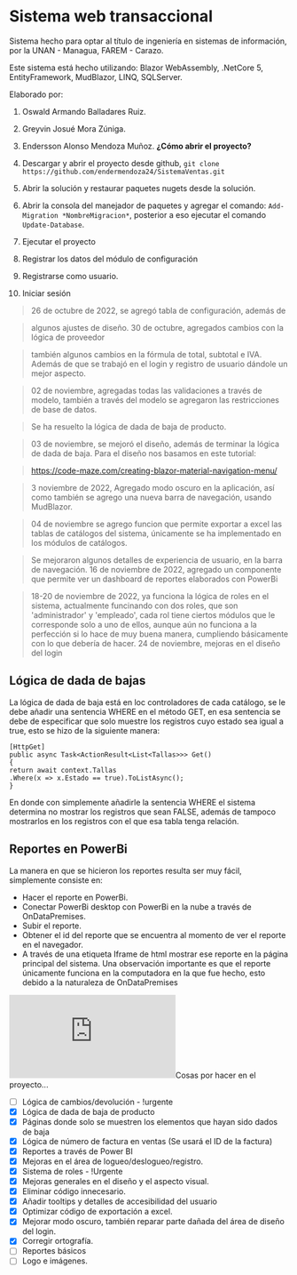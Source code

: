 # Sistema web transaccional

Sistema hecho para optar al título de ingeniería en sistemas de información, por la UNAN - Managua, FAREM - Carazo.

Este sistema está hecho utilizando: Blazor WebAssembly, .NetCore 5, EntityFramework, MudBlazor, LINQ, SQLServer.

Elaborado por:

1. Oswald Armando Balladares Ruiz.
2. Greyvin Josué Mora Zúniga.
3. Endersson Alonso Mendoza Muñoz.
   **¿Cómo abrir el proyecto?**

4. Descargar y abrir el proyecto desde github, `git clone https://github.com/endermendoza24/SistemaVentas.git`
5. Abrir la solución y restaurar paquetes nugets desde la solución.
6. Abrir la consola del manejador de paquetes y agregar el comando: `Add-Migration *NombreMigracion*`, posterior a eso ejecutar el comando `Update-Database`.
7. Ejecutar el proyecto
8. Registrar los datos del módulo de configuración
9. Registrarse como usuario.
10. Iniciar sesión

> 26 de octubre de 2022, se agregó tabla de configuración, además de

> algunos ajustes de diseño.
> 30 de octubre, agregados cambios con la lógica de proveedor

> también algunos cambios en la fórmula de total, subtotal e IVA. Además de que se trabajó en el login y registro de usuario dándole un mejor aspecto.

> 02 de noviembre, agregadas todas las validaciones a través de modelo, también a través del modelo se agregaron las restricciones de base de datos.

> Se ha resuelto la lógica de dada de baja de producto.

> 03 de noviembre, se mejoró el diseño, además de terminar la lógica de dada de baja. Para el diseño nos basamos en este tutorial:

> https://code-maze.com/creating-blazor-material-navigation-menu/

> 3 noviembre de 2022, Agregado modo oscuro en la aplicación, así como también se agrego una nueva barra de navegación, usando MudBlazor.

> 04 de noviembre se agrego funcion que permite exportar a excel las tablas de catálogos del sistema, únicamente se ha implementado en los módulos de catálogos.

> Se mejoraron algunos detalles de experiencia de usuario, en la barra de navegación.
> 16 de noviembre de 2022, agregado un componente que permite ver un dashboard de reportes elaborados con PowerBi

> 18-20 de noviembre de 2022, ya funciona la lógica de roles en el sistema, actualmente funcinando con dos roles, que son 'administrador' y 'empleado', cada rol tiene ciertos módulos que le corresponde solo a uno de ellos, aunque aún no funciona a la perfección si lo hace de muy buena manera, cumpliendo básicamente con lo que debería de hacer.
> 24 de noviembre, mejoras en el diseño del login

## Lógica de dada de bajas

La lógica de dada de baja está en loc controladores de cada catálogo, se le debe añadir una sentencia WHERE en el método GET, en esa sentencia se debe de especificar que solo muestre los registros cuyo estado sea igual a true, esto se hizo de la siguiente manera:

    [HttpGet]
    public async Task<ActionResult<List<Tallas>>> Get()
    {
    return await context.Tallas
    .Where(x => x.Estado == true).ToListAsync();
    }

En donde con simplemente añadirle la sentencia WHERE el sistema determina no mostrar los registros que sean FALSE, además de tampoco mostrarlos en los registros con el que esa tabla tenga relación.

## Reportes en PowerBi

La manera en que se hicieron los reportes resulta ser muy fácil, simplemente consiste en:

- Hacer el reporte en PowerBi.
- Conectar PowerBi desktop con PowerBi en la nube a través de OnDataPremises.
- Subir el reporte.
- Obtener el id del reporte que se encuentra al momento de ver el reporte en el navegador.
- A través de una etiqueta Iframe de html mostrar ese reporte en la página principal del sistema.
  Una observación importante es que el reporte únicamente funciona en la computadora en la que fue hecho, esto debido a la naturaleza de OnDataPremises

<iframe src="https://app.powerbi.com/reportEmbed?reportId=8eebb4ca-050b-43c0-88c0-30c7bc248a91&autoAuth=true" frameborder="0" allowtransparency="true"> </iframe

## Cosas por hacer en el proyecto...

- [ ] Lógica de cambios/devolución - !urgente
- [x] Lógica de dada de baja de producto
- [x] Páginas donde solo se muestren los elementos que hayan sido dados de baja
- [x] Lógica de número de factura en ventas (Se usará el ID de la factura)
- [x] Reportes a través de Power BI
- [x] Mejoras en el área de logueo/deslogueo/registro.
- [x] Sistema de roles - !Urgente
- [x] Mejoras generales en el diseño y el aspecto visual.
- [x] Eliminar código innecesario.
- [x] Añadir tooltips y detalles de accesibilidad del usuario
- [x] Optimizar código de exportación a excel.
- [x] Mejorar modo oscuro, también reparar parte dañada del área de diseño del login.
- [x] Corregir ortografía.
- [ ] Reportes básicos
- [ ] Logo e imágenes.
